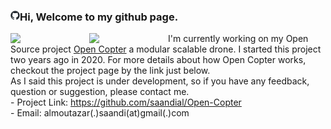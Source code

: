 ### <img align="left" src="img/github-mark.png" width="3%"> Hi, Welcome to my github page. 
<img align="left" src="https://github.com/saandial/Open-Copter/blob/main/src/images/opencopter.png" width="25%">
<img align="left" src="https://github.com/saandial/Open-Copter/blob/main/src/images/remote.png" width="25%">  
I'm currently working on my Open Source project <a href="https://github.com/saandial/Open-Copter" target="_blank">Open Copter</a> a modular scalable drone. I started this project two years ago in 2020. For more details about how Open Copter works, checkout the project page by the link just below. 
<br/> As I said this project is under development, so if you have any feedback, question or suggestion, please contact me.<br>
- Project Link: <a href="https://github.com/saandial/Open-Copter" target="_blank">https://github.com/saandial/Open-Copter</a><br/>
- Email: almoutazar(.)saandi(at)gmail(.)com

<!-- I am currently working on my Open Source project Open Copter a modular and scalable drone. I started this project three years ago in 2020 by using Arduino boards. After a couple of tests, I decided to design my own PCB board for . For more details about how Open Copter works, all the needed parts (electronic, software and hardware) are avilable from the project page by the link just below. As I said this project is under development, so if you have any feedback, question or suggestion, please contact me.-->
